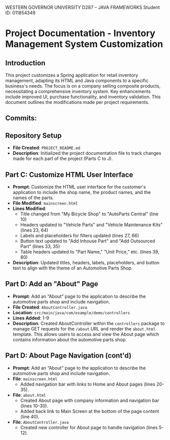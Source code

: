 WESTERN GOVERNOR UNIVERSITY
D287 – JAVA FRAMEWORKS
Student ID: 011854349

# Project Documentation - Inventory Management System Customization

## Introduction
This project customizes a Spring application for retail inventory management, adapting its HTML and Java components to a specific business's needs. The focus is on a company selling composite products, necessitating a comprehensive inventory system. Key enhancements include improved UI, purchase functionality, and inventory validation. This document outlines the modifications made per project requirements.


## Commits:

## Repository Setup
- **File Created**: `PROJECT_README.md`
- **Description**: Initialized the project documentation file to track changes made for each part of the project (Parts C to J).

## Part C: Customize HTML User Interface
- **Prompt**: Customize the HTML user interface for the customer's application to include the shop name, the product names, and the names of the parts.
- **File Modified**: `mainscreen.html`
- **Lines Modified**:
  - Title changed from "My Bicycle Shop" to "AutoParts Central" (line 10)
  - Headers updated to "Vehicle Parts" and "Vehicle Maintenance Kits" (lines 23, 64)
  - Labels and placeholders for filters updated (lines 27, 66)
  - Button text updated to "Add Inhouse Part" and "Add Outsourced Part" (lines 33, 35)
  - Table headers updated to "Part Name," "Unit Price," etc. (lines 39, 80)
- **Description**: Updated titles, headers, labels, placeholders, and button text to align with the theme of an Automotive Parts Shop.

## Part D: Add an "About" Page
- **Prompt**: Add an “About” page to the application to describe the automotive parts shop and include navigation.
- **File Created**: `AboutController.java`
- **Location**: `src/main/java/com/example/demo/controllers`
- **Lines Added**: 1-9
- **Description**: Created AboutController within the `controllers` package to manage GET requests for the `/about` URL and render the `about.html` template. This allows users to access and view the About page which contains information about the automotive parts shop.

## Part D: About Page Navigation (cont'd)
- **Prompt**: Add an “About” page to the application to describe the automotive parts shop and include navigation.
- **File**: `mainscreen.html`
  - Added navigation bar with links to Home and About pages (lines 20-35).
- **File**: `about.html`
  - Created About page with company information and navigation bar (lines 10-30).
  - Added back link to Main Screen at the bottom of the page content (line 40).
- **File**: `AboutController.java`
  - Created new controller for About page to handle navigation (lines 5-12).
